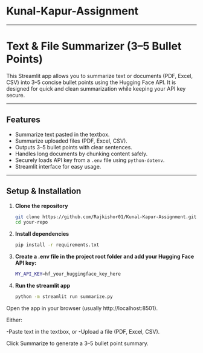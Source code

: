 # Kunal-Kapur-Assignment
---
# Text & File Summarizer (3–5 Bullet Points)

This Streamlit app allows you to summarize text or documents (PDF, Excel, CSV) into 3–5 concise bullet points using the Hugging Face API. It is designed for quick and clean summarization while keeping your API key secure.

---

## Features

- Summarize text pasted in the textbox.
- Summarize uploaded files (PDF, Excel, CSV).
- Outputs 3–5 bullet points with clear sentences.
- Handles long documents by chunking content safely.
- Securely loads API key from a `.env` file using `python-dotenv`.
- Streamlit interface for easy usage.

---

## Setup & Installation

1. **Clone the repository**
   ```bash
   git clone https://github.com/Rajkishor01/Kunal-Kapur-Assignment.git
   cd your-repo
   ```
2. **Install dependencies**
   ```bash
   pip install -r requirements.txt
   ```
3. **Create a .env file in the project root folder and add your Hugging Face API key:**
   ```bash
   MY_API_KEY=hf_your_huggingface_key_here
   ```
4. **Run the streamlit app**
   ```bash
   python -m streamlit run summarize.py
   ```

Open the app in your browser (usually http://localhost:8501).

Either:

-Paste text in the textbox, or
-Upload a file (PDF, Excel, CSV).

Click Summarize to generate a 3–5 bullet point summary.
